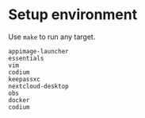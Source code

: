 # Setup environment

Use `make` to run any target.

```
appimage-launcher
essentials
vim
codium
keepassxc
nextcloud-desktop
obs
docker
codium
```